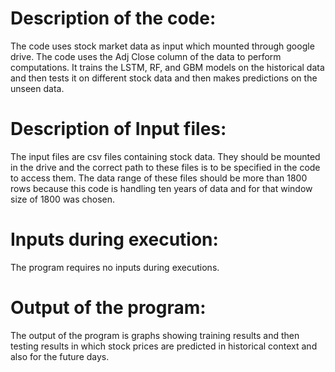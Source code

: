 # Description of the code:
The code uses stock market data as input which mounted through google drive. The code uses the Adj Close column of the data to perform computations. It trains the LSTM, RF, and GBM models on the historical data and then tests it on different stock data and then makes predictions on the unseen data.
# Description of Input files:
The input files are csv files containing stock data. They should be mounted in the drive and the correct path to these files is to be specified in the code to access them. The data range of these files should be more than 1800 rows because this code is handling ten years of data and for that window size of 1800 was chosen.
# Inputs during execution:
The program requires no inputs during executions.
# Output of the program:
The output of the program is graphs showing training results and then testing results in which stock prices are predicted in historical context and also for the future days.
